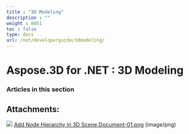 ```yaml
---
title : "3D Modeling" 
description : "" 
weight : 8051 
toc : false
type: docs
url: /net/developerguide/3dmodeling/
---
```


# Aspose.3D for .NET : 3D Modeling


### Articles in this section

           

## Attachments:

![](https://docs2.aspose.com/3d/net/images/icons/bullet_blue.gif) [Add Node Hierarchy in 3D Scene Document-01.png](https://docs2.aspose.com/3d/net/attachments/19923257/20119576.png) (image/png)  

